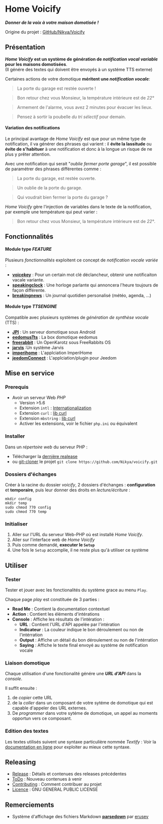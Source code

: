 # Home Voicify

_**Donner de la voix à votre maison domotisée !**_

Origine du projet : [GitHub/Nikya/Voicify](https://github.com/Nikya/voicify)

## Présentation

**_Home Voicify_ est un système de génération de _notification vocal variable_ pour les maisons domotisées**.  
(Il génére des textes qui doivent être envoyés à un systéme TTS externe)

Certaines actions de votre domotique **méritent une _notification vocale_**:

> La porte du garage est restée ouverte !

> Bon retour chez vous Monsieur, la température intérieure est de _22°_

> Armement de l'alarme, vous avez 2 minutes pour évacuer les lieux.

> Pensez à sortir la poubelle _du tri sélectif_ pour demain.

#### Variation des notifications

Le principal avantage de _Home Voicify_ est que pour un même type de notification, il va générer des phrases qui varient : il **évite la lassitude** ou **évite de s'habituer** à une notification et donc à la longue un risque de ne plus y prêter attention.

Avec une notification qui serait "_oublie fermer porte garage_", il est possible de paramétrer des phrases différentes comme :

> La porte du garage, est restée ouverte.

> Un oublie de la porte du garage.

> Qui voudrait bien fermer la porte du garage ?

 _Home Voicify_ gère l'injection de variables dans le texte de la notification, par exemple une température qui peut varier :  

> Bon retour chez vous Monsieur, la température intérieure est de _22°_.

## Fonctionnalités

#### Module type _FEATURE_

Plusieurs _fonctionnalités_ exploitent ce concept de _notification vocale variée_ :

* [**voicekey**](./module/voicekey/README.md) : Pour un certain mot clé déclancheur, obtenir une notificaiton vacale variante.
* [**speakingclock**](./module/speakingclock/README.md) : Une horloge parlante qui annoncera l'heure toujours de façon différente.
* [**breakingnews**](./module/breakingnews/README.md) : Un journal quotidien personalisé (météo, agenda, ...)

#### Module type _TTSENGINE_

Compatible avec plusieurs systèmes de _génération de synthèse vocale_ (TTS) :

* [**JPI**](./module/jpi/README.md) : Un serveur domotique sous Android
* [**eedomusTts**](./module/eedomusTts/README.md) : La box domotique eedomus
* [**freerabbit**](./module/freerabbit/README.md) : Un OpenKarotz sous FreeRabbits OS
* [**jarvis**](./module/jarvis/README.md) :Un système Jarvis
* [**imperihome**](./module/imperihome/README.md) : L'applciation ImperiHome
* [**jeedomConnect**](./module/jeedomConnect/README.md) : L'applciation/plugin pour Jeedom

## Mise en service

### Prerequis

- Avoir un serveur Web _PHP_
	- Version >5.6
	- Extension `intl` : [Internationalization](http://php.net/manual/intl.installation.php)
	- Extension `curl` : [lib curl](http://php.net/manual/curl.setup.php)
	- Extension `mbstring` : [lib curl](http://php.net/manual/mbstring.setup.php)
	- Activer les extensions, voir le fichier `php.ini` ou équivalent 

### Installer

Dans un _répertoire web_ du serveur PHP :

* Télécharger la [dernière realease](https://github.com/Nikya/voicify/releases/latest)
* ou [git-cloner](https://github.com/Nikya/voicify.git) le projet `git clone https://github.com/Nikya/voicify.git`

### Dossiers d'échanges

Créer à la racine du dossier _voicify_, 2 dossiers d'échanges : **configuration** et **temporaire**, puis leur donner des droits en _lecture/écriture_ :

```shell
mkdir config
mkdir temp
sudo chmod 770 config
sudo chmod 770 temp
```

### Initialiser

1. Aller sur l'URL du serveur Web-PHP où est installé _Home Voicify_.
1. Aller sur l'interface web de _Home Voicify_
1. Puis comme demandé, **executer le `Setup`**
1. Une fois le `Setup` accomplie, il ne reste plus qu'à utiliser ce système

## Utiliser

### Tester
Tester et jouer avec les fonctionalités du système grace au menu `Play`.

Chaque page _play_ est constituée de 3 parties :

* **Read Me** : Contient la documentation contextuel
* **Action** : Contient les éléments d'intérations
* **Console** : Affiche les résultats de l'intération :
	* **URL** : Contient l'URL d'API appelée par l'intération
	* **Indicateur** : La couleur indique le bon déroulement ou non de l'intérration
	* **Output** : Affiche un détail du bon déroulement ou non de l'intérration
	* **Saying** : Affiche le texte final envoyé au systéme de notification vocale

### Liaison domotique
Chaque utilisation d'une fonctionalité génére une _**URL d'API**_ dans la _console_.

Il suffit ensuite :
1. de _copier_ cette URL
2. de la _coller_ dans un composant de votre sytéme de domotique qui est capable d'appeler des URL externes.
3. De _programmer_ dans votre sytéme de domotique, un appel au moments opportun vers ce composant.

### Edition des textes

Les textes utilisés suivent une syntaxe particulière nommée _Textify_ : Voir la [documentation en ligne](https://github.com/Nikya/voicify/wiki/Syntaxe-Textify) pour exploiter au mieux cette syntaxe.

## Releasing

* [Release](https://github.com/Nikya/voicify/releases) : Détails et contenues des releases précédentes
* [ToDo](TODO.md) : Nouveau contenues à venir
* [Contributing](CONTRIBUTING.md) : Comment contribuer au projet
* [Licence](LICENSE) : GNU GENERAL PUBLIC LICENSE

## Remerciements

* Système d'affichage des fichiers Markdown [**parsedown**](https://github.com/erusev/parsedown) par [erusev](https://github.com/erusev)
